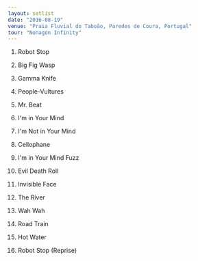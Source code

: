 ```yaml
---
layout: setlist
date: "2016-08-19"
venue: "Praia Fluvial do Taboão, Paredes de Coura, Portugal"
tour: "Nonagon Infinity"
---
```



 1. Robot Stop

 2. Big Fig Wasp

 3. Gamma Knife

 4. People-Vultures

 5. Mr. Beat

 6. I'm in Your Mind

 7. I'm Not in Your Mind

 8. Cellophane

 9. I'm in Your Mind Fuzz

10. Evil Death Roll

11. Invisible Face

12. The River

13. Wah Wah

14. Road Train

15. Hot Water

16. Robot Stop
    (Reprise)


